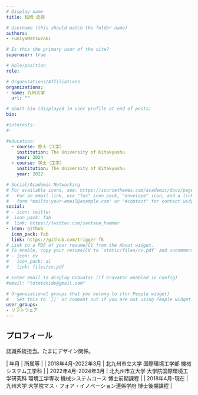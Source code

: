 ```yaml
---
# Display name
title: 松崎 史弥

# Username (this should match the folder name)
authors:
- FumiyaMatsuzaki

# Is this the primary user of the site?
superuser: true

# Role/position
role: 

# Organizations/Affiliations
organizations:
- name: 九州大学
  url: ""

# Short bio (displayed in user profile at end of posts)
bio: 

#interests:
#- 

#education:
  - course: 修士（工学）
    institution: The University of Kitakyushu
    year: 2024
  - course: 学士（工学）
    institution: The University of Kitakyushu
    year: 2022

# Social/Academic Networking
# For available icons, see: https://sourcethemes.com/academic/docs/page-builder/#icons
#   For an email link, use "fas" icon pack, "envelope" icon, and a link in the
#   form "mailto:your-email@example.com" or "#contact" for contact widget.
social:
# - icon: twitter
#  icon_pack: fab
#  link: https://twitter.com/santana_hammer
- icon: github
  icon_pack: fab
  link: https://github.com/trigger-fk
# Link to a PDF of your resume/CV from the About widget.
# To enable, copy your resume/CV to `static/files/cv.pdf` and uncomment the lines below.
# - icon: cv
#   icon_pack: ai
#   link: files/cv.pdf

# Enter email to display Gravatar (if Gravatar enabled in Config)
#email: "tototohide@gmail.com"

# Organizational groups that you belong to (for People widget)
#   Set this to `[]` or comment out if you are not using People widget.
user_groups:
- ソフトウェア
---
```


## プロフィール
認識系統担当。たまにデザイン関係。

| 年月 | 所属等 |
| 2018年4月-2022年3月 | 北九州市立大学 国際環境工学部 機械システム工学科 |
| 2022年4月-2024年3月 | 北九州市立大学 大学院国際環境工学研究科 環境工学専攻 機械システムコース 博士前期課程 |
| 2018年4月-現在 | 九州大学 大学院マス・フォア・イノベーション連係学府 博士後期課程 |